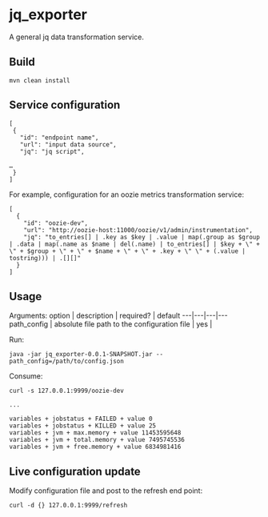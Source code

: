 # jq_exporter

A general jq data transformation service.

## Build
```
mvn clean install
```

## Service configuration

```
[
 {
   "id": "endpoint name",
   "url": "input data source",
   "jq": "jq script",

…
 }
]
```

For example, configuration for an oozie metrics transformation service:
```
[
  {
    "id": "oozie-dev",
    "url": "http://oozie-host:11000/oozie/v1/admin/instrumentation",
    "jq": "to_entries[] | .key as $key | .value | map(.group as $group | .data | map(.name as $name | del(.name) | to_entries[] | $key + \" + \" + $group + \" + \" + $name + \" + \" + .key + \" \" + (.value | tostring))) | .[][]"
  }
]
```

## Usage

Arguments:
option | description | required? | default
---|---|---|---
path_config | absolute file path to the  configuration file | yes | 

Run:
```
java -jar jq_exporter-0.0.1-SNAPSHOT.jar --path_config=/path/to/config.json
```

Consume:
```
curl -s 127.0.0.1:9999/oozie-dev
```

```
...

variables + jobstatus + FAILED + value 0
variables + jobstatus + KILLED + value 25
variables + jvm + max.memory + value 11453595648
variables + jvm + total.memory + value 7495745536
variables + jvm + free.memory + value 6834981416
```


## Live configuration update

Modify configuration file and post to the refresh end point:
```
curl -d {} 127.0.0.1:9999/refresh
```